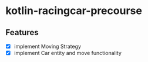 # kotlin-racingcar-precourse


## Features
- [x] implement Moving Strategy
- [x] implement Car entity and move functionality